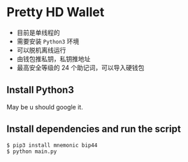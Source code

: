 # Pretty HD Wallet

- 目前是单线程的
- 需要安装 `Python3` 环境
- 可以脱机离线运行
- 由钱包推私钥，私钥推地址
- 最高安全等级的 24 个助记词，可以导入硬钱包

## Install Python3

May be u should google it.

## Install dependencies and run the script

```bash
$ pip3 install mnemonic bip44
$ python main.py
```
